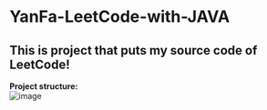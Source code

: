# YanFa-LeetCode-with-JAVA
This is project that puts my source code of LeetCode!
-----
**Project structure:**  
![image](https://github.com/jnuyanfa/YanFa-LeetCode-with-JAVA/blob/master/opt/structure_pic.png)
